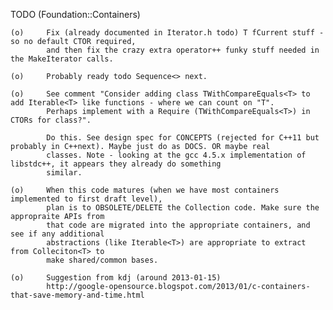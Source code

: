 TODO (Foundation::Containers)


	(o)		Fix (already documented in Iterator.h todo) T fCurrent stuff - so no default CTOR required,
			and then fix the crazy extra operator++ funky stuff needed in the MakeIterator calls.

	(o)		Probably ready todo Sequence<> next.

	(o)		See comment "Consider adding class TWithCompareEquals<T> to add Iterable<T> like functions - where we can count on "T".
            Perhaps implement with a Require (TWithCompareEquals<T>) in CTORs for class?".

			Do this. See design spec for CONCEPTS (rejected for C++11 but probably in C++next). Maybe just do as DOCS. OR maybe real
			classes. Note - looking at the gcc 4.5.x implementation of libstdc++, it appears they already do something
			similar.

	(o)		When this code matures (when we have most containers implemented to first draft level),
			plan is to OBSOLETE/DELETE the Collection code. Make sure the appropraite APIs from
			that code are migrated into the appropriate containers, and see if any additional
			abstractions (like Iterable<T>) are appropriate to extract from Colleciton<T> to
			make shared/common bases.

	(o)		Suggestion from kdj (around 2013-01-15)
			http://google-opensource.blogspot.com/2013/01/c-containers-that-save-memory-and-time.html 
